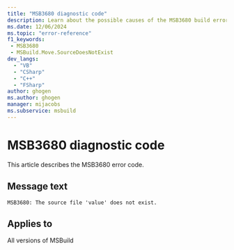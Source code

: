 ```yaml
---
title: "MSB3680 diagnostic code"
description: Learn about the possible causes of the MSB3680 build error, and get troubleshooting tips.
ms.date: 12/06/2024
ms.topic: "error-reference"
f1_keywords:
 - MSB3680
 - MSBuild.Move.SourceDoesNotExist
dev_langs:
  - "VB"
  - "CSharp"
  - "C++"
  - "FSharp"
author: ghogen
ms.author: ghogen
manager: mijacobs
ms.subservice: msbuild
---
```


# MSB3680 diagnostic code

<!-- :::ErrorDefinitionDescription::: -->
<!-- :::editable-content name="introDescription"::: -->
This article describes the MSB3680 error code.
<!-- :::editable-content-end::: -->

## Message text

`MSB3680: The source file 'value' does not exist.`

<!-- :::editable-content name="postOutputDescription"::: -->
<!--
{StrBegin="MSB3680: "}
-->
<!-- :::editable-content-end::: -->
<!-- :::ErrorDefinitionDescription-end::: -->

## Applies to

All versions of MSBuild
